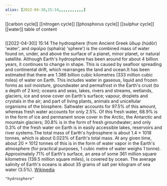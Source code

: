 ```yaml
---
alias: [2022-04-30,15:14,,,,,,,,,,,]
---
```

[[carbon cycle]] [[nitrogen cycle]] [[phosphorus cycle]] [[sulphur cycle]] [[water]]
table of content
```toc
```

[[2022-04-30]] 15:14
The hydrosphere (from Ancient Greek  ὕδωρ (húdōr) 'water', and  σφαῖρα (sphaîra) 'sphere') is the combined mass of water found on, under, and above the surface of a planet, minor planet, or natural satellite. Although Earth's hydrosphere has been around for about 4 billion years, it continues to change in shape. This is caused by seafloor spreading and continental drift, which rearranges the land and ocean.It has been estimated that there are 1.386 billion cubic kilometres (333 million cubic miles) of water on Earth. This includes water in gaseous, liquid and frozen forms as soil moisture, groundwater and permafrost in the Earth's crust (to a depth of 2 km); oceans and seas, lakes, rivers and streams, wetlands, glaciers, ice and snow cover on Earth's surface; vapour, droplets and crystals in the air; and part of living plants, animals and unicellular organisms of the biosphere. Saltwater accounts for 97.5% of this amount, whereas fresh water accounts for only 2.5%. Of this fresh water, 68.9% is in the form of ice and permanent snow cover in the Arctic, the Antarctic and mountain glaciers; 30.8% is in the form of fresh groundwater; and only 0.3% of the fresh water on Earth is in easily accessible lakes, reservoirs and river systems.The total mass of Earth's hydrosphere is about 1.4 × 1018 tonnes, which is about 0.023% of Earth's total mass. At any given time, about 20 × 1012 tonnes of this is in the form of water vapor in the Earth's atmosphere (for practical purposes, 1 cubic metre of water weighs 1 tonne). Approximately 71% of Earth's surface, an area of some 361 million square kilometres (139.5 million square miles), is covered by ocean. The average salinity of Earth's oceans is about 35 grams of salt per kilogram of sea water (3.5%).
[Wikipedia](https://en.wikipedia.org/wiki/Hydrosphere)
```query
"hydrosphere"
```